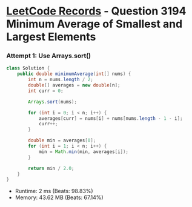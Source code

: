 # [LeetCode Records](../../README.md) - Question 3194 Minimum Average of Smallest and Largest Elements

### Attempt 1: Use Arrays.sort()
```java
class Solution {
    public double minimumAverage(int[] nums) {
        int n = nums.length / 2;
        double[] averages = new double[n];
        int curr = 0;

        Arrays.sort(nums);

        for (int i = 0; i < n; i++) {
            averages[curr] = nums[i] + nums[nums.length - 1 - i];
            curr++;
        }

        double min = averages[0];
        for (int i = 1; i < n; i++) {
            min = Math.min(min, averages[i]);
        }

        return min / 2.0;
    }
}
```
- Runtime: 2 ms (Beats: 98.83%)
- Memory: 43.62 MB (Beats: 67.14%)

<br>
